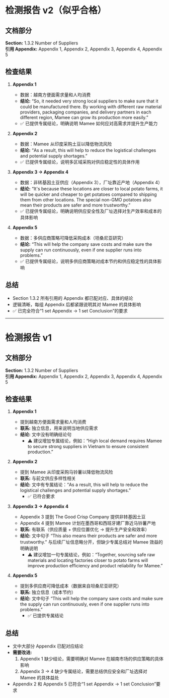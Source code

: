 # 检测报告 v2（似乎合格）

## 文档部分
**Section:** 1.3.2 Number of Suppliers  
**引用 Appendix:** Appendix 1, Appendix 2, Appendix 3, Appendix 4, Appendix 5  

## 检查结果

1. **Appendix 1**  
   - 数据：越南方便面需求量和人均消费  
   - **结论:** “So, it needed very strong local suppliers to make sure that it could be manufactured there. By working with different raw material providers, packaging companies, and delivery partners in each different region, Mamee can grow its production more easily.”  
   - ✅ 已提供专属结论，明确说明 Mamee 如何应对高需求并提升生产能力

2. **Appendix 2**  
   - 数据：Mamee 从印度采购土豆以降低物流风险  
   - **结论:** “As a result, this will help to reduce the logistical challenges and potential supply shortages.”  
   - ✅ 已提供专属结论，说明多区域采购对供应稳定性的具体作用

3. **Appendix 3 → Appendix 4**  
   - 数据：非转基因土豆供应（Appendix 3），厂址靠近产地（Appendix 4）  
   - **结论:** “It's because these locations are closer to local potato farms, it will be quicker and cheaper to get potatoes compared to shipping them from other locations. The special non-GMO potatoes also mean their products are safer and more trustworthy.”  
   - ✅ 已提供专属结论，明确说明供应安全性及厂址选择对生产效率和成本的具体影响

4. **Appendix 5**  
   - 数据：多供应商策略可降低采购成本（坦桑尼亚研究）  
   - **结论:** “This will help the company save costs and make sure the supply can run continuously, even if one supplier runs into problems.”  
   - ✅ 已提供专属结论，说明多供应商策略对成本节约和供应稳定性的具体影响

## 总结
- Section 1.3.2 所有引用的 Appendix 都已配对应、具体的结论  
- 逻辑清晰，每组 Appendix 后都紧跟说明其对 Mamee 的具体影响  
- ✅ 已完全符合“1 set Appendix → 1 set Conclusion”的要求

---

# 检测报告 v1

## 文档部分
**Section:** 1.3.2 Number of Suppliers  
**引用 Appendix:** Appendix 1, Appendix 2, Appendix 3, Appendix 4, Appendix 5  

## 检查结果

1. **Appendix 1**  
   - 提到越南方便面需求量和人均消费  
   - **联系:** 独立信息，用来说明当地供应需求  
   - **结论:** 文中没有明确结论句  
     - ⚠️ 建议增加专属结论，例如：“High local demand requires Mamee to secure strong suppliers in Vietnam to ensure consistent production.”

2. **Appendix 2**  
   - 提到 Mamee 从印度采购马铃薯以降低物流风险  
   - **联系:** 与前文供应多样性相关  
   - **结论:** 文中有专属结论：“As a result, this will help to reduce the logistical challenges and potential supply shortages.”  
     - ✅ 已符合要求

3. **Appendix 3 → Appendix 4**  
   - Appendix 3 提到 The Good Crisp Company 提供非转基因土豆  
   - Appendix 4 提到 Mamee 计划在墨西哥和西班牙建厂靠近马铃薯产地  
   - **联系:** 有联系（供应质量 + 供应位置优化 → 提升生产安全和效率）  
   - **结论:** 文中句子 “This also means their products are safer and more trustworthy.” 与后续厂址信息略分开，但缺少专属总结对 Mamee 效益的明确说明  
     - ⚠️ 建议增加一句专属结论，例如：“Together, sourcing safe raw materials and locating factories closer to potato farms will improve production efficiency and product reliability for Mamee.”

4. **Appendix 5**  
   - 提到多供应商可降低成本（数据来自坦桑尼亚研究）  
   - **联系:** 独立信息（成本节约）  
   - **结论:** 文中句子 “This will help the company save costs and make sure the supply can run continuously, even if one supplier runs into problems.”  
     - ✅ 已提供专属结论

## 总结
- 文中大部分 Appendix 已配对应结论  
- **需要改进:**  
  1. Appendix 1 缺少结论，需要明确对 Mamee 在越南市场的供应策略的具体影响  
  2. Appendix 3 → 4 缺少专属结论，需要总结供应安全和厂址选择对 Mamee 的具体益处  
- Appendix 2 和 Appendix 5 已符合“1 set Appendix → 1 set Conclusion”要求
